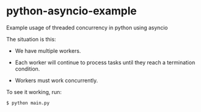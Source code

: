 # python-asyncio-example
Example usage of threaded concurrency in python using asyncio

The situation is this:

* We have multiple workers.

* Each worker will continue to process tasks until they reach a termination condition. 

* Workers must work concurrently.

To see it working, run:

```bash
$ python main.py
```

 
